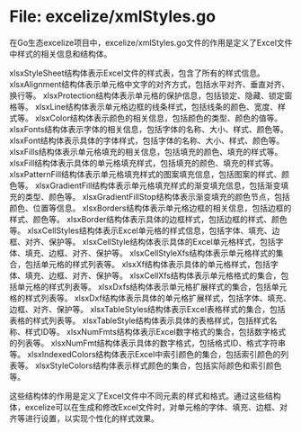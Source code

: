 # File: excelize/xmlStyles.go

在Go生态excelize项目中，excelize/xmlStyles.go文件的作用是定义了Excel文件中样式的相关信息和结构体。

xlsxStyleSheet结构体表示Excel文件的样式表，包含了所有的样式信息。
xlsxAlignment结构体表示单元格中文字的对齐方式，包括水平对齐、垂直对齐、换行等。
xlsxProtection结构体表示单元格的保护信息，包括锁定、隐藏、锁定窗格等。
xlsxLine结构体表示单元格边框的线条样式，包括线条的颜色、宽度、样式等。
xlsxColor结构体表示颜色的相关信息，包括颜色的类型、颜色的值等。
xlsxFonts结构体表示字体的相关信息，包括字体的名称、大小、样式、颜色等。
xlsxFont结构体表示具体的字体样式，包括字体的名称、大小、样式、颜色等。
xlsxFills结构体表示单元格填充的相关信息，包括填充的颜色、填充的样式等。
xlsxFill结构体表示具体的单元格填充样式，包括填充的颜色、填充的样式等。
xlsxPatternFill结构体表示单元格填充样式的图案填充信息，包括图案的样式、颜色等。
xlsxGradientFill结构体表示单元格填充样式的渐变填充信息，包括渐变填充的类型、颜色等。
xlsxGradientFillStop结构体表示渐变填充的颜色节点，包括颜色、位置等信息。
xlsxBorders结构体表示单元格边框的相关信息，包括边框的样式、颜色等。
xlsxBorder结构体表示具体的边框样式，包括边框的样式、颜色等。
xlsxCellStyles结构体表示Excel单元格的样式信息，包括字体、填充、边框、对齐、保护等。
xlsxCellStyle结构体表示具体的Excel单元格样式，包括字体、填充、边框、对齐、保护等。
xlsxCellStyleXfs结构体表示单元格样式的集合，包括单元格的样式列表等。
xlsxXf结构体表示具体的单元格样式，包括字体、填充、边框、对齐、保护等。
xlsxCellXfs结构体表示单元格格式的集合，包括单元格的样式列表等。
xlsxDxfs结构体表示单元格扩展样式的集合，包括单元格的样式列表等。
xlsxDxf结构体表示具体的单元格扩展样式，包括字体、填充、边框、对齐、保护等。
xlsxTableStyles结构体表示Excel表格样式的集合，包括表格的样式列表等。
xlsxTableStyle结构体表示具体的表格样式，包括样式名称、样式ID等。
xlsxNumFmts结构体表示Excel数字格式的集合，包括数字格式的列表等。
xlsxNumFmt结构体表示具体的数字格式，包括格式ID、格式字符串等。
xlsxIndexedColors结构体表示Excel中索引颜色的集合，包括索引颜色的列表等。
xlsxStyleColors结构体表示样式颜色的集合，包括实际颜色和索引颜色等。

这些结构体的作用是定义了Excel文件中不同元素的样式和格式。通过这些结构体，excelize可以在生成和修改Excel文件时，对单元格的字体、填充、边框、对齐等进行设置，以实现个性化的样式效果。

